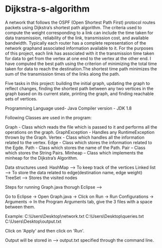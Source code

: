 # Dijkstra-s-algorithm

A  network  that  follows  the  OSPF  (Open  Shortest  Path  First)  protocol  routes  packets  using 
Dijkstra’s shortest path algorithm.  The criteria used to compute the weight corresponding to a link can 
include the time taken for data transmission, reliability of the link, transmission cost, and available  
bandwidth.   Typically  each  router  has  a  complete  representation  of  the  network  graphand 
associated information available to it.
For the purposes of this project, each link has associated with it the transmission time taken for 
data to get from the vertex at one end to the vertex at the other end.  I have computed the best path
using the criterion of minimizing the total time taken for data to reach the destination.The shortest 
time path minimizes the sum of the transmission times of the links along the path.

Five tasks in this project: 
building the initial graph, 
updating the graph to reflect changes,
finding the shortest path between any two vertices in the graph based on its current state, 
printing the graph, and 
finding reachable sets of vertices.



Programming Language used- Java
Compiler version - JDK 1.8

Following Classes are used in the program:

Graph - Class which reads the file which is passed to it and performs all the operations on the graph.
GraphException - Handles any RuntimeException thrown by the Graph.
Vertex - Class which handles all the information related to the vertex.
Edge - Class which stores the information related to the Egde.
Path - Class which stores the name of the Path.
Pair – Class which stores the String Pairs.
Minheap – Class which implements the minheap for the Dijkstra’s Algorithm.

Data structures used:
HashMap --> To keep track of the vertices
Linked list --> To store the data related to edge(destination name, edge weight)
TreeSet --> Stores the visited nodes   


Steps for running Graph.java thorugh Eclipse -->

Go to Eclipse -> Open Graph.java -> Click on Run -> Run Configurations -> Arguments -> In the Program Arguments tab, give the 3 files with a space between them.

Example: C:\Users\Desktop\network.txt C:\Users\Desktop\queries.txt C:\Users\Desktop\output.txt

Click on 'Apply' and then click on 'Run'.

Output will be stored in --> output.txt specified through the command line. 

